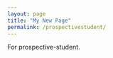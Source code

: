 ```yaml
---
layout: page
title: "My New Page"
permalink: /prospectivestudent/
---
```


For prospective-student.
